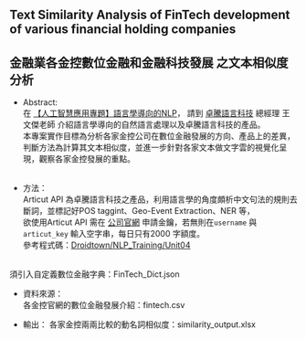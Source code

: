 ## Text Similarity Analysis of FinTech development of various financial holding companies <br>
## 金融業各金控數位金融和金融科技發展 之文本相似度分析


- Abstract:<br>
在 [【人工智慧應用專題】語言學導向的NLP](https://www.youtube.com/watch?v=Z6KOlJ58Gfw)， 請到 [卓騰語言科技](https://www.droidtown.co/zh-tw/) 總經理 王文傑老師 介紹語言學導向的自然語言處理以及卓騰語言科技的產品。<br>
本專案實作目標為分析各家金控公司在數位金融發展的方向、產品上的差異，判斷方法為計算其文本相似度，並進一步針對各家文本做文字雲的視覺化呈現，觀察各家金控發展的重點。<br><br>

- 方法：<br>
Articut API 為卓騰語言科技之產品，利用語言學的角度頗析中文句法的規則去斷詞，並標記好POS taggint、Geo-Event Extraction、NER 等，<br>
欲使用Articut API 需在 [公司官網](https://www.droidtown.co/zh-tw/) 申請金鑰，若無則在```username``` 與```articut_key``` 輸入空字串，每日只有2000 字額度。<br>
參考程式碼：[Droidtown/NLP_Training/Unit04](https://github.com/Droidtown/NLP_Training/tree/main/Unit04)<br><br>

須引入自定義數位金融字典：FinTech_Dict.json

- 資料來源：<br>
各金控官網的數位金融發展介紹：fintech.csv

- 輸出：
各家金控兩兩比較的動名詞相似度：similarity_output.xlsx
